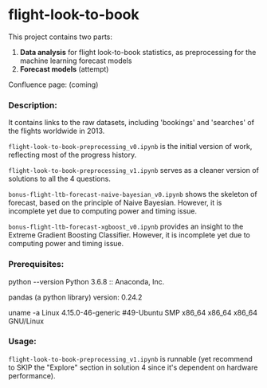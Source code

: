 # flight-look-to-book
This project contains two parts:
1. **Data analysis** for flight look-to-book statistics, as preprocessing for the machine learning forecast models
2. **Forecast models** (attempt)

Confluence page: (coming)


### Description:
It contains links to the raw datasets, including 'bookings' and 'searches' of the flights worldwide in 2013.

```flight-look-to-book-preprocessing_v0.ipynb``` is the initial version of work, reflecting most of the progress history.

```flight-look-to-book-preprocessing_v1.ipynb``` serves as a cleaner version of solutions to all the 4 questions.

```bonus-flight-ltb-forecast-naive-bayesian_v0.ipynb``` shows the skeleton of forecast, based on the principle of Naive Bayesian. However, it is incomplete yet due to computing power and timing issue.

```bonus-flight-ltb-forecast-xgboost_v0.ipynb``` provides an insight to the Extreme Gradient Boosting Classifier. However, it is incomplete yet due to computing power and timing issue.


### Prerequisites:
python --version
Python 3.6.8 :: Anaconda, Inc.

pandas (a python library) version:
0.24.2

uname -a
Linux 4.15.0-46-generic #49-Ubuntu SMP x86_64 x86_64 x86_64 GNU/Linux


### Usage:
```flight-look-to-book-preprocessing_v1.ipynb``` is runnable (yet recommend to SKIP the "Explore" section in solution 4 since it's dependent on hardware performance).
